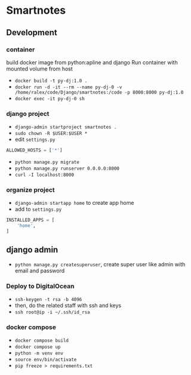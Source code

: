 # Smartnotes

## Development

### container

build docker image from python:apline and django
Run container with mounted volume from host

- `docker build -t py-dj:1.0 .`
- `docker run -d -it --rm --name py-dj-0 -v /home/ralex/code/Django/smartnotes:/code -p 8000:8000 py-dj:1.0`
- `docker exec -it py-dj-0 sh`

### django project

- `django-admin startproject smartnotes .`
- `sudo chown -R $USER:$USER *`
- edit `settings.py`

```python
ALLOWED_HOSTS = ['*']
```

- `python manage.py migrate`
- `python manage.py runserver 0.0.0.0:8000`
- `curl -I localhost:8000`

### organize project

- `django-admin startapp home` to create app home
- add to `settings.py`

```python
INSTALLED_APPS = [
    'home',
]
```

## django admin

- `python manage.py createsuperuser`, create super user like admin with email and password

### Deploy to DigitalOcean

- `ssh-keygen -t rsa -b 4096`
- then, do the related staff with ssh and keys
- `ssh root@ip -i ~/.ssh/id_rsa`

### docker compose

- `docker compose build`
- `docker compose up`
- `python -m venv env`
- `source env/bin/activate`
- `pip freeze > requirements.txt`
